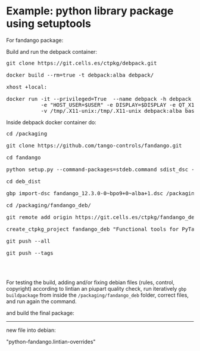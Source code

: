 Example: python library package using setuptools
=========================================


For fandango package:

Build and run the debpack container:
<pre>
git clone https://git.cells.es/ctpkg/debpack.git

docker build --rm=true -t debpack:alba debpack/

xhost +local:

docker run -it --privileged=True  --name debpack -h debpack \
           -e "HOST_USER=$USER" -e DISPLAY=$DISPLAY -e QT_X11_NO_MITSHM=1 \
           -v /tmp/.X11-unix:/tmp/.X11-unix debpack:alba bash
</pre>


Inside debpack docker container do:
<pre>
cd /packaging

git clone https://github.com/tango-controls/fandango.git

cd fandango

python setup.py --command-packages=stdeb.command sdist_dsc --debian-version 0~bpo9+0~alba+1 --suite stretch-backports --depends 'python-tango, python-taurus'

cd deb_dist

gbp import-dsc fandango_12.3.0-0~bpo9+0~alba+1.dsc /packaging/fandango_deb --pristine-tar

cd /packaging/fandango_deb/

git remote add origin https://git.cells.es/ctpkg/fandango_deb.git

create_ctpkg_project fandango_deb "Functional tools for PyTango / Tango Control System" "lib, python, ALL, mrosanes" 

git push --all

git push --tags



</pre>


For testing the build, adding and/or fixing debian files (rules, control, copyright) according to lintian an piupart quality check, run iteratively `gbp buildpackage` from inside the `/packaging/fandango_deb` folder, correct files, and run again the command.




and build the final package:



----------



new file into debian:

"python-fandango.lintian-overrides"


